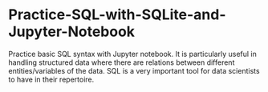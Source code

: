 # Practice-SQL-with-SQLite-and-Jupyter-Notebook
Practice basic SQL syntax with Jupyter notebook. It is particularly useful in handling structured data where there are relations between different entities/variables of the data. SQL is a very important tool for data scientists to have in their repertoire.
